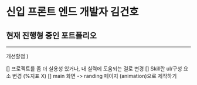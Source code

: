 # 신입 프론트 엔드 개발자 김건호
## 현재 진행형 중인 포트폴리오
---

개선할점 ) <br/>

[] 프로젝트를 좀 더 실용성 있거나, 내 실력에 도움되는 걸로 변경
[] Skill란 ul/구성 요소 변경 (%지표 X)
[] main 화면 -> randing 페이지 (animation)으로 제작하기

